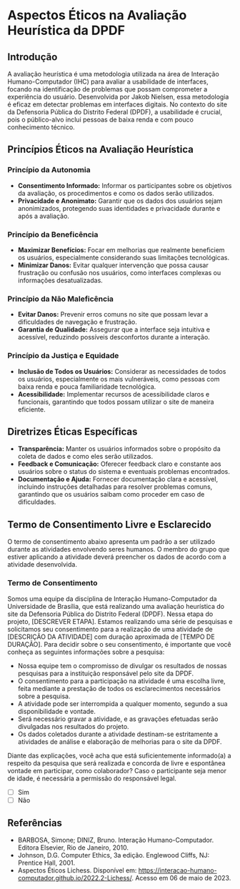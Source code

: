 # Aspectos Éticos na Avaliação Heurística da DPDF

## Introdução

A avaliação heurística é uma metodologia utilizada na área de Interação Humano-Computador (IHC) para avaliar a usabilidade de interfaces, focando na identificação de problemas que possam comprometer a experiência do usuário. Desenvolvida por Jakob Nielsen, essa metodologia é eficaz em detectar problemas em interfaces digitais. No contexto do site da Defensoria Pública do Distrito Federal (DPDF), a usabilidade é crucial, pois o público-alvo inclui pessoas de baixa renda e com pouco conhecimento técnico.

## Princípios Éticos na Avaliação Heurística

### Princípio da Autonomia

- **Consentimento Informado:** Informar os participantes sobre os objetivos da avaliação, os procedimentos e como os dados serão utilizados.
- **Privacidade e Anonimato:** Garantir que os dados dos usuários sejam anonimizados, protegendo suas identidades e privacidade durante e após a avaliação.

### Princípio da Beneficência

- **Maximizar Benefícios:** Focar em melhorias que realmente beneficiem os usuários, especialmente considerando suas limitações tecnológicas.
- **Minimizar Danos:** Evitar qualquer intervenção que possa causar frustração ou confusão nos usuários, como interfaces complexas ou informações desatualizadas.

### Princípio da Não Maleficência

- **Evitar Danos:** Prevenir erros comuns no site que possam levar a dificuldades de navegação e frustração.
- **Garantia de Qualidade:** Assegurar que a interface seja intuitiva e acessível, reduzindo possíveis desconfortos durante a interação.

### Princípio da Justiça e Equidade

- **Inclusão de Todos os Usuários:** Considerar as necessidades de todos os usuários, especialmente os mais vulneráveis, como pessoas com baixa renda e pouca familiaridade tecnológica.
- **Acessibilidade:** Implementar recursos de acessibilidade claros e funcionais, garantindo que todos possam utilizar o site de maneira eficiente.

## Diretrizes Éticas Específicas

- **Transparência:** Manter os usuários informados sobre o propósito da coleta de dados e como eles serão utilizados.
- **Feedback e Comunicação:** Oferecer feedback claro e constante aos usuários sobre o status do sistema e eventuais problemas encontrados.
- **Documentação e Ajuda:** Fornecer documentação clara e acessível, incluindo instruções detalhadas para resolver problemas comuns, garantindo que os usuários saibam como proceder em caso de dificuldades.

## Termo de Consentimento Livre e Esclarecido

O termo de consentimento abaixo apresenta um padrão a ser utilizado durante as atividades envolvendo seres humanos. O membro do grupo que estiver aplicando a atividade deverá preencher os dados de acordo com a atividade desenvolvida.

### Termo de Consentimento

Somos uma equipe da disciplina de Interação Humano-Computador da Universidade de Brasília, que está realizando uma avaliação heurística do site da Defensoria Pública do Distrito Federal (DPDF). Nessa etapa do projeto, [DESCREVER ETAPA]. Estamos realizando uma série de pesquisas e solicitamos seu consentimento para a realização de uma atividade de [DESCRIÇÃO DA ATIVIDADE] com duração aproximada de [TEMPO DE DURAÇÃO]. Para decidir sobre o seu consentimento, é importante que você conheça as seguintes informações sobre a pesquisa:

- Nossa equipe tem o compromisso de divulgar os resultados de nossas pesquisas para a instituição responsável pelo site da DPDF.
- O consentimento para a participação na atividade é uma escolha livre, feita mediante a prestação de todos os esclarecimentos necessários sobre a pesquisa.
- A atividade pode ser interrompida a qualquer momento, segundo a sua disponibilidade e vontade.
- Será necessário gravar a atividade, e as gravações efetuadas serão divulgadas nos resultados do projeto.
- Os dados coletados durante a atividade destinam-se estritamente a atividades de análise e elaboração de melhorias para o site da DPDF.

Diante das explicações, você acha que está suficientemente informado(a) a respeito da pesquisa que será realizada e concorda de livre e espontânea vontade em participar, como colaborador? Caso o participante seja menor de idade, é necessária a permissão do responsável legal.

- [ ] Sim
- [ ] Não

## Referências

- BARBOSA, Simone; DINIZ, Bruno. Interação Humano-Computador. Editora Elsevier, Rio de Janeiro, 2010.
- Johnson, D.G. Computer Ethics, 3a edição. Englewood Cliffs, NJ: Prentice Hall, 2001.
- Aspectos Éticos Lichess. Disponível em: <https://interacao-humano-computador.github.io/2022.2-Lichess/>. Acesso em 06 de maio de 2023.
